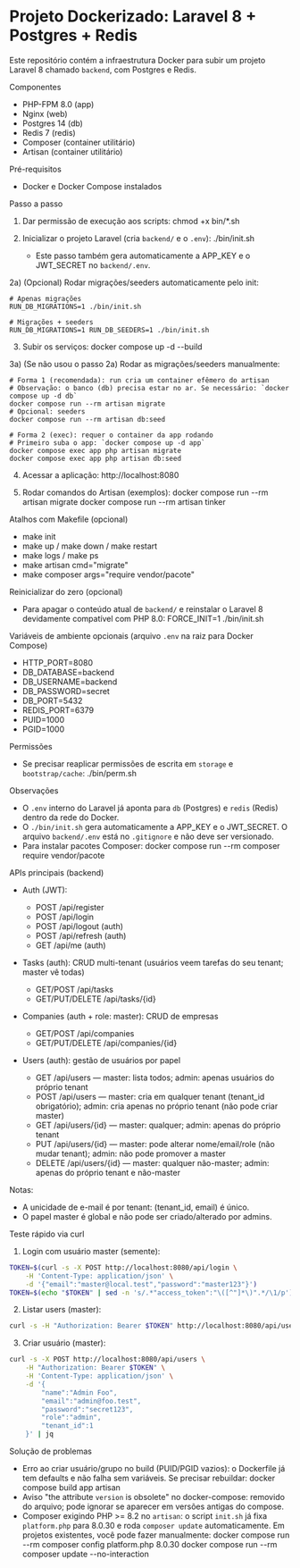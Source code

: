 # Projeto Dockerizado: Laravel 8 + Postgres + Redis

Este repositório contém a infraestrutura Docker para subir um projeto Laravel 8 chamado `backend`, com Postgres e Redis.

Componentes
- PHP-FPM 8.0 (app)
- Nginx (web)
- Postgres 14 (db)
- Redis 7 (redis)
- Composer (container utilitário)
- Artisan (container utilitário)

Pré-requisitos
- Docker e Docker Compose instalados

Passo a passo
1) Dar permissão de execução aos scripts:
	chmod +x bin/*.sh

2) Inicializar o projeto Laravel (cria `backend/` e o `.env`):
	./bin/init.sh
	- Este passo também gera automaticamente a APP_KEY e o JWT_SECRET no `backend/.env`.

 2a) (Opcional) Rodar migrações/seeders automaticamente pelo init:

	# Apenas migrações
	RUN_DB_MIGRATIONS=1 ./bin/init.sh

	# Migrações + seeders
	RUN_DB_MIGRATIONS=1 RUN_DB_SEEDERS=1 ./bin/init.sh

3) Subir os serviços:
	docker compose up -d --build

 3a) (Se não usou o passo 2a) Rodar as migrações/seeders manualmente:

	# Forma 1 (recomendada): run cria um container efêmero do artisan
	# Observação: o banco (db) precisa estar no ar. Se necessário: `docker compose up -d db`
	docker compose run --rm artisan migrate
	# Opcional: seeders
	docker compose run --rm artisan db:seed

	# Forma 2 (exec): requer o container da app rodando
	# Primeiro suba o app: `docker compose up -d app`
	docker compose exec app php artisan migrate
	docker compose exec app php artisan db:seed

4) Acessar a aplicação:
	http://localhost:8080

5) Rodar comandos do Artisan (exemplos):
	docker compose run --rm artisan migrate
	docker compose run --rm artisan tinker

Atalhos com Makefile (opcional)
- make init
- make up / make down / make restart
- make logs / make ps
- make artisan cmd="migrate"
- make composer args="require vendor/pacote"

Reinicializar do zero (opcional)
- Para apagar o conteúdo atual de `backend/` e reinstalar o Laravel 8 devidamente compatível com PHP 8.0:
	FORCE_INIT=1 ./bin/init.sh

Variáveis de ambiente opcionais (arquivo `.env` na raiz para Docker Compose)
- HTTP_PORT=8080
- DB_DATABASE=backend
- DB_USERNAME=backend
- DB_PASSWORD=secret
- DB_PORT=5432
- REDIS_PORT=6379
- PUID=1000
- PGID=1000

Permissões
- Se precisar reaplicar permissões de escrita em `storage` e `bootstrap/cache`:
  ./bin/perm.sh

Observações
- O `.env` interno do Laravel já aponta para `db` (Postgres) e `redis` (Redis) dentro da rede do Docker.
- O `./bin/init.sh` gera automaticamente a APP_KEY e o JWT_SECRET. O arquivo `backend/.env` está no `.gitignore` e não deve ser versionado.
- Para instalar pacotes Composer:
  docker compose run --rm composer require vendor/pacote

APIs principais (backend)

- Auth (JWT):
	- POST /api/register
	- POST /api/login
	- POST /api/logout (auth)
	- POST /api/refresh (auth)
	- GET /api/me (auth)

- Tasks (auth): CRUD multi-tenant (usuários veem tarefas do seu tenant; master vê todas)
	- GET/POST /api/tasks
	- GET/PUT/DELETE /api/tasks/{id}

- Companies (auth + role: master): CRUD de empresas
	- GET/POST /api/companies
	- GET/PUT/DELETE /api/companies/{id}

- Users (auth): gestão de usuários por papel
	- GET /api/users — master: lista todos; admin: apenas usuários do próprio tenant
	- POST /api/users — master: cria em qualquer tenant (tenant_id obrigatório); admin: cria apenas no próprio tenant (não pode criar master)
	- GET /api/users/{id} — master: qualquer; admin: apenas do próprio tenant
	- PUT /api/users/{id} — master: pode alterar nome/email/role (não mudar tenant); admin: não pode promover a master
	- DELETE /api/users/{id} — master: qualquer não-master; admin: apenas do próprio tenant e não-master

Notas:
- A unicidade de e-mail é por tenant: (tenant_id, email) é único.
- O papel master é global e não pode ser criado/alterado por admins.

Teste rápido via curl

1) Login com usuário master (semente):

```bash
TOKEN=$(curl -s -X POST http://localhost:8080/api/login \
	-H 'Content-Type: application/json' \
	-d '{"email":"master@local.test","password":"master123"}')
TOKEN=$(echo "$TOKEN" | sed -n 's/.*"access_token":"\([^"]*\)".*/\1/p')
```

2) Listar users (master):

```bash
curl -s -H "Authorization: Bearer $TOKEN" http://localhost:8080/api/users | jq
```

3) Criar usuário (master):

```bash
curl -s -X POST http://localhost:8080/api/users \
	-H "Authorization: Bearer $TOKEN" \
	-H 'Content-Type: application/json' \
	-d '{
		"name":"Admin Foo",
		"email":"admin@foo.test",
		"password":"secret123",
		"role":"admin",
		"tenant_id":1
	}' | jq
```

Solução de problemas
- Erro ao criar usuário/grupo no build (PUID/PGID vazios): o Dockerfile já tem defaults e não falha sem variáveis. Se precisar rebuildar:
	docker compose build app artisan
- Aviso "the attribute `version` is obsolete" no docker-compose: removido do arquivo; pode ignorar se aparecer em versões antigas do compose.
- Composer exigindo PHP >= 8.2 no `artisan`: o script `init.sh` já fixa `platform.php` para 8.0.30 e roda `composer update` automaticamente. Em projetos existentes, você pode fazer manualmente:
	docker compose run --rm composer config platform.php 8.0.30
	docker compose run --rm composer update --no-interaction
